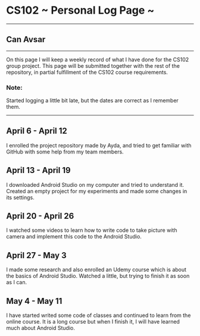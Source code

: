 # CS102 ~ Personal Log Page ~
****
## Can Avsar 
****

On this page I will keep a weekly record of what I have done for the CS102 group project. This page will be submitted together with the rest of the repository, in partial fulfillment of the CS102 course requirements.

### Note: 
Started logging a little bit late, but the dates are correct as I remember them.

****

## April 6 - April 12
I enrolled the project repository made by Ayda, and tried to get familiar with GitHub with some help from my team members.

## April 13 - April 19
I downloaded Android Studio on my computer and tried to understand it. Created an empty project for my experiments and made some changes in its settings.

## April 20 - April 26
I watched some videos to learn how to write code to take picture with camera and implement this code to the Android Studio.

## April 27 - May 3
I made some research and also enrolled an Udemy course which is about the basics of Android Studio. Watched a little, but trying to finish it as soon as I can.

## May 4 - May 11
I have started writed some code of classes and continued to learn from the online course. It is a long course but when I finish it, I will have learned much about Android Studio.


